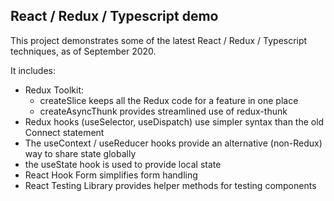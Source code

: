 ## React / Redux / Typescript demo

This project demonstrates some of the latest React / Redux / Typescript techniques, as of September 2020.

It includes:

 - Redux Toolkit:
    - createSlice keeps all the Redux code for a feature in one place
    - createAsyncThunk provides streamlined use of redux-thunk
- Redux hooks (useSelector, useDispatch) use simpler syntax than the old Connect statement
 - The useContext / useReducer hooks provide an alternative (non-Redux) way to share state globally
 - the useState hook is used to provide local state
 - React Hook Form simplifies form handling
 - React Testing Library provides helper methods for testing components
